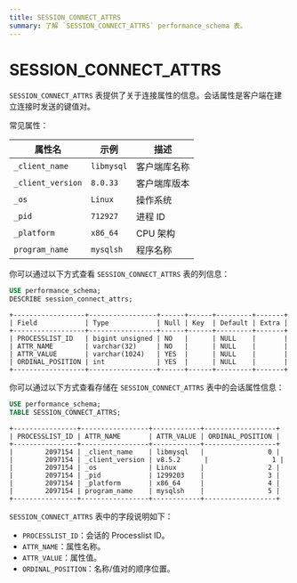 ```yaml
---
title: SESSION_CONNECT_ATTRS
summary: 了解 `SESSION_CONNECT_ATTRS` performance_schema 表。
---
```


# SESSION\_CONNECT\_ATTRS

`SESSION_CONNECT_ATTRS` 表提供了关于连接属性的信息。会话属性是客户端在建立连接时发送的键值对。

常见属性：

| 属性名            | 示例           | 描述                   |
|-------------------|---------------|------------------------|
| `_client_name`    | `libmysql`    | 客户端库名称           |
| `_client_version` | `8.0.33`      | 客户端库版本           |
| `_os`             | `Linux`       | 操作系统               |
| `_pid`            | `712927`      | 进程 ID                |
| `_platform`       | `x86_64`      | CPU 架构               |
| `program_name`    | `mysqlsh`     | 程序名称               |

你可以通过以下方式查看 `SESSION_CONNECT_ATTRS` 表的列信息：


```sql
USE performance_schema;
DESCRIBE session_connect_attrs;
```

```
+------------------+-----------------+------+------+---------+-------+
| Field            | Type            | Null | Key  | Default | Extra |
+------------------+-----------------+------+------+---------+-------+
| PROCESSLIST_ID   | bigint unsigned | NO   |      | NULL    |       |
| ATTR_NAME        | varchar(32)     | NO   |      | NULL    |       |
| ATTR_VALUE       | varchar(1024)   | YES  |      | NULL    |       |
| ORDINAL_POSITION | int             | YES  |      | NULL    |       |
+------------------+-----------------+------+------+---------+-------+
```

你可以通过以下方式查看存储在 `SESSION_CONNECT_ATTRS` 表中的会话属性信息：


```sql
USE performance_schema;
TABLE SESSION_CONNECT_ATTRS;
```

```
+----------------+-----------------+------------+------------------+
| PROCESSLIST_ID | ATTR_NAME       | ATTR_VALUE | ORDINAL_POSITION |
+----------------+-----------------+------------+------------------+
|        2097154 | _client_name    | libmysql   |                0 |
|        2097154 | _client_version | v8.5.2      |                1 |
|        2097154 | _os             | Linux      |                2 |
|        2097154 | _pid            | 1299203    |                3 |
|        2097154 | _platform       | x86_64     |                4 |
|        2097154 | program_name    | mysqlsh    |                5 |
+----------------+-----------------+------------+------------------+
```

`SESSION_CONNECT_ATTRS` 表中的字段说明如下：

* `PROCESSLIST_ID`：会话的 Processlist ID。
* `ATTR_NAME`：属性名称。
* `ATTR_VALUE`：属性值。
* `ORDINAL_POSITION`：名称/值对的顺序位置。